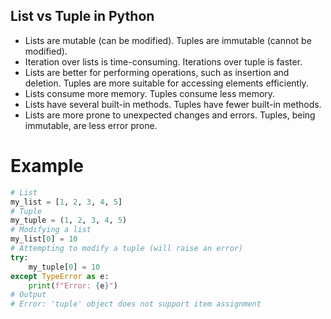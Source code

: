 ## List vs Tuple in Python

- Lists are mutable (can be modified). Tuples are immutable (cannot be modified).
- Iteration over lists is time-consuming. Iterations over tuple is faster.
- Lists are better for performing operations, such as insertion and deletion. Tuples are more suitable for accessing elements efficiently.
- Lists consume more memory. Tuples consume less memory.
- Lists have several built-in methods. Tuples have fewer built-in methods.
- Lists are more prone to unexpected changes and errors. Tuples, being immutable, are less error prone.


# Example
```python
# List
my_list = [1, 2, 3, 4, 5]
# Tuple
my_tuple = (1, 2, 3, 4, 5)
# Modifying a list
my_list[0] = 10
# Attempting to modify a tuple (will raise an error)
try:
    my_tuple[0] = 10
except TypeError as e:
    print(f"Error: {e}")
# Output
# Error: 'tuple' object does not support item assignment
```